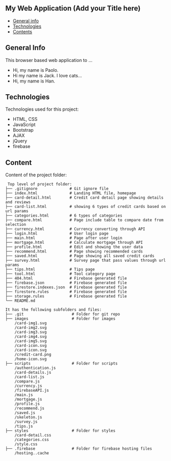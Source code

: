 ## My Web Application (Add your Title here)

* [General info](#general-info)
* [Technologies](#technologies)
* [Contents](#content)

## General Info


This browser based web application to ... 
* Hi, my name is Paolo.
* Hi my name is Jack. I love cats...
* Hi, my name is Han. 
## Technologies

Technologies used for this project:

* HTML, CSS
* JavaScript
* Bootstrap
* AJAX
* jQuery
* firebase

## Content

Content of the project folder:

```
 Top level of project folder: 
├── .gitignore              # Git ignore file
├── index.html              # Landing HTML file, homepage
├── card-detail.html        # Credit card detail page showing details and reviews
├── card-list.html          # showing 6 types of credit cards based on url params             
├── categories.html         # 6 types of categories  
├── compare.html            # Page include table to compare date from selection
├── currency.html           # Currency converting through API
├── login.html              # User login page
├── main.html               # Page after user login
├── mortgage.html           # Calculate mortgage through API     
├── profile.html            # Edit and showing the user data
├── recommend.html          # Page showing recommended cards 
├── saved.html              # Page showing all saved credit cards
├── survey.html             # Survey page that pass values through url params
├── tips.html               # Tips page
├── tool.html               # Tool category page
├── 404.html                # Firebase generated file
├── firebase.json           # Firebase generated file
├── firestore.indexes.json  # Firebase generated file
├── firestore.rules         # Firebase generated file
├── storage.rules           # Firebase generated file
└── README.md

It has the following subfolders and files:
├── .git                     # Folder for git repo
├── images                   # Folder for images
    /card-img1.svg             
    /card-img2.svg             
    /card-img3.svg             
    /card-img4.svg             
    /card-img5.svg             
    /card-icon.svg           
    /card-icon.svg
    /credit-card.png
    /home-icon.svg            
├── scripts                  # Folder for scripts
    /authentication.js
    /card-details.js
    /card-list.js
    /compare.js
    /currency.js
    /firebaseAPI.js
    /main.js
    /mortgage.js
    /profile.js
    /recommend.js
    /saved.js
    /skeleton.js
    /survey.js
    /tips.js                 
├── styles                   # Folder for styles
    /card-detail.css
    /categories.css
    /style.css                     
├── .firebase                # Folder for firebase hosting files
    /hosting..cache


```
